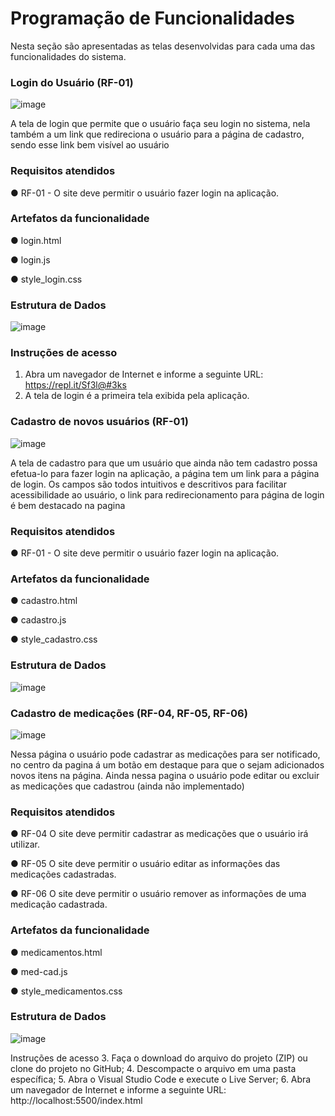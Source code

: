 # Programação de Funcionalidades
Nesta seção são apresentadas as telas desenvolvidas para cada uma das funcionalidades do sistema.

### Login do Usuário (RF-01)

![image](https://github.com/ICEI-PUC-Minas-PMV-ADS/pmv-ads-2023-1-e1-proj-web-t3-pmv-ads-2023-1-e1-proj-web-t3-g3/assets/128400414/606044c0-7f58-40a7-9b48-1670b8610a0a)

 

A tela de login que permite que o usuário faça seu login no sistema, nela também a um link que redireciona o usuário para a página de cadastro, sendo esse link bem visível ao usuário

### Requisitos atendidos


●	RF-01 - O site deve permitir o usuário fazer login na aplicação.

### Artefatos da funcionalidade

●	login.html

●	login.js

●	style_login.css

### Estrutura de Dados
 
![image](https://github.com/ICEI-PUC-Minas-PMV-ADS/pmv-ads-2023-1-e1-proj-web-t3-pmv-ads-2023-1-e1-proj-web-t3-g3/assets/128400414/1d0f95a5-e9b7-4257-b0c2-bd4c4e7d67fe)


### Instruções de acesso
1.	Abra um navegador de Internet e informe a seguinte URL: https://repl.it/Sf3l@#3ks 
2.	A tela de login é a primeira tela exibida pela aplicação.


### Cadastro de novos usuários (RF-01)
 
 ![image](https://github.com/ICEI-PUC-Minas-PMV-ADS/pmv-ads-2023-1-e1-proj-web-t3-pmv-ads-2023-1-e1-proj-web-t3-g3/assets/128400414/98df1a2b-7e99-43e5-80b8-c275b5bbb33d)


A tela de cadastro para que um usuário que ainda não tem cadastro possa efetua-lo para fazer login na aplicação, a página tem um link para a página de login.
Os campos são todos intuitivos e descritivos para facilitar acessibilidade ao usuário, o link para redirecionamento para página de login é bem destacado na pagina 

### Requisitos atendidos
●	RF-01 - O site deve permitir o usuário fazer login na aplicação.


### Artefatos da funcionalidade

●	cadastro.html

●	cadastro.js

●	style_cadastro.css

### Estrutura de Dados

 ![image](https://github.com/ICEI-PUC-Minas-PMV-ADS/pmv-ads-2023-1-e1-proj-web-t3-pmv-ads-2023-1-e1-proj-web-t3-g3/assets/128400414/087e193f-d922-4d77-b14a-69f8c3ce7bd8)


### Cadastro de medicações (RF-04, RF-05, RF-06)

![image](https://github.com/ICEI-PUC-Minas-PMV-ADS/pmv-ads-2023-1-e1-proj-web-t3-pmv-ads-2023-1-e1-proj-web-t3-g3/assets/128400414/9ef19b64-5d8a-4931-966f-13ea8e9355f3)

 

Nessa página o usuário pode cadastrar as medicações para ser notificado, no centro da pagina á um botão em destaque para que o sejam adicionados novos itens na página.
Ainda nessa pagina o usuário pode editar ou excluir as medicações que cadastrou (ainda não implementado)






### Requisitos atendidos

●	RF-04	O site deve permitir cadastrar as medicações que o usuário irá utilizar.

●	RF-05	O site deve permitir o usuário editar as informações das medicações cadastradas.

●	RF-06	O site deve permitir o usuário remover as informações de uma medicação cadastrada.



### Artefatos da funcionalidade

●	medicamentos.html

●	med-cad.js

●	style_medicamentos.css


### Estrutura de Dados

 ![image](https://github.com/ICEI-PUC-Minas-PMV-ADS/pmv-ads-2023-1-e1-proj-web-t3-pmv-ads-2023-1-e1-proj-web-t3-g3/assets/128400414/b55fa2d3-401f-4fa7-ae9b-d6a4e0746df3)

Instruções de acesso
3.	Faça o download do arquivo do projeto (ZIP) ou clone do projeto no GitHub;
4.	Descompacte o arquivo em uma pasta específica;
5.	Abra o Visual Studio Code e execute o Live Server;
6.	Abra um navegador de Internet e informe a seguinte URL:
http://localhost:5500/index.html 
